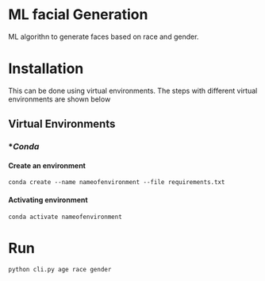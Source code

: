 # ML facial Generation

ML algorithn to generate faces based on race and gender.

# Installation
This can be done using virtual environments. 
The steps with different virtual environments are shown below

## Virtual Environments

### ****Conda***

#### Create an environment

```conda create --name nameofenvironment --file requirements.txt```

#### Activating environment
```conda activate nameofenvironment```

# Run
```python cli.py age race gender```
